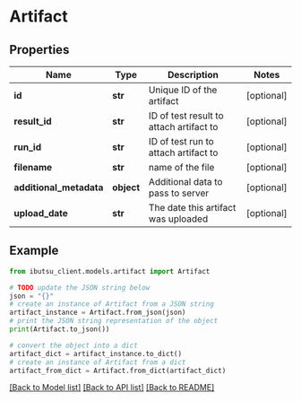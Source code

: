 # Artifact


## Properties

Name | Type | Description | Notes
------------ | ------------- | ------------- | -------------
**id** | **str** | Unique ID of the artifact | [optional] 
**result_id** | **str** | ID of test result to attach artifact to | [optional] 
**run_id** | **str** | ID of test run to attach artifact to | [optional] 
**filename** | **str** | name of the file | [optional] 
**additional_metadata** | **object** | Additional data to pass to server | [optional] 
**upload_date** | **str** | The date this artifact was uploaded | [optional] 

## Example

```python
from ibutsu_client.models.artifact import Artifact

# TODO update the JSON string below
json = "{}"
# create an instance of Artifact from a JSON string
artifact_instance = Artifact.from_json(json)
# print the JSON string representation of the object
print(Artifact.to_json())

# convert the object into a dict
artifact_dict = artifact_instance.to_dict()
# create an instance of Artifact from a dict
artifact_from_dict = Artifact.from_dict(artifact_dict)
```
[[Back to Model list]](../README.md#documentation-for-models) [[Back to API list]](../README.md#documentation-for-api-endpoints) [[Back to README]](../README.md)



